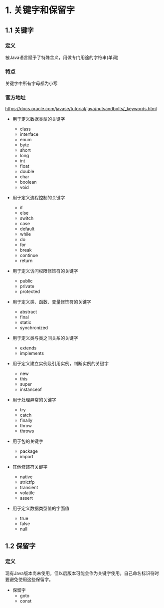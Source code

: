 # 1. 关键字和保留字

## 1.1 关键字
### 定义
被Java语言赋予了特殊含义，用做专门用途的字符串(单词)

### 特点
关键字中所有字母都为小写

### 官方地址
[https://docs.oracle.com/javase/tutorial/java/nutsandbolts/_keywords.html
](https://docs.oracle.com/javase/tutorial/java/nutsandbolts/_keywords.html)

* 用于定义数据类型的关键字
    * class
    * interface
    * enum
    * byte
    * short
    * long
    * int
    * float
    * double
    * char
    * boolean
    * void

* 用于定义流程控制的关键字
    * if
    * else
    * switch
    * case
    * default
    * while
    * do
    * for
    * break
    * continue
    * return

* 用于定义访问权限修饰符的关键字
    * public
    * private
    * protected

* 用于定义类、函数、变量修饰符的关键字
    * abstract
    * final
    * static
    * synchronized

* 用于定义类与类之间关系的关键字
    * extends
    * implements

* 用于定义建立实例及引用实例，判断实例的关键字
    * new
    * this
    * super
    * instanceof

* 用于处理异常的关键字
    * try
    * catch
    * finally
    * throw
    * throws

* 用于包的关键字
    * package
    * import

* 其他修饰符关键字
    * native
    * strictfp
    * transient
    * volatile
    * assert

* 用于定义数据类型值的字面值
    * true
    * false
    * null


## 1.2 保留字

### 定义
现有Java版本尚未使用，但以后版本可能会作为关键字使用。自己命名标识符时要避免使用这些保留字。

* 保留字
    * goto
    * const
    



